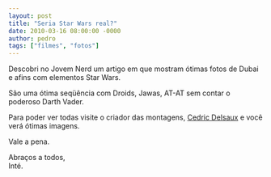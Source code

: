 ```yaml
---
layout: post
title: "Seria Star Wars real?"
date: 2010-03-16 08:00:00 -0000
author: pedro
tags: ["filmes", "fotos"]
---
```

Descobri no Jovem Nerd um artigo em que mostram ótimas fotos de Dubai e afins com elementos Star Wars.

São uma ótima seqüência com Droids, Jawas, AT-AT sem contar o poderoso Darth Vader.

Para poder ver todas visite o criador das montagens, <a href="https://www.cedricdelsaux.com/dark-lens-welcome-to-the-dark-corporation">Cedric Delsaux</a> e você verá ótimas imagens.

Vale a pena.

Abraços a todos,  
Inté.